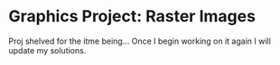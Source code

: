 # Graphics Project: Raster Images
Proj shelved for the itme being... Once I begin working on it again I will update my solutions.